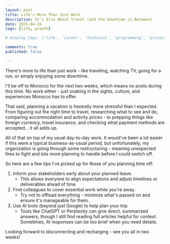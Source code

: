 ```yaml
---
layout: post
title: Life's More Than Just Work
description: It's Also About Travel (and the Downtime in Between)
date: 2025-04-16
tags: [life, growth]

# display_tags: ['life', 'career', 'technical', 'programming', 'project', 'AWS', 'growth']

comments: true
published: false

---
```


There's more to life than just work - like traveling, watching TV, going for a run, or simply enjoying some downtime.

I'll be off to Morocco for the next two weeks, which means no posts during this time. No work either - just soaking in the sights, culture, and experiences Morocco has to offer.

That said, planning a vacation is honestly more stressful than I expected. From figuring out the right time to travel, researching what to see and do, comparing accommodation and activity prices - to prepping things like foreign currency, travel insurance, and checking what payment methods are accepted... it all adds up.

All of that on top of my usual day-to-day work. It would've been a lot easier if this were a typical business-as-usual period, but unfortunately, my organization is going through some restructuring - meaning unexpected fires to fight and lots more planning to handle before I could switch off.

So here are a few tips I've picked up for those of you planning time off:
1. Inform your stakeholders early about your planned leave.
    * This allows everyone to align expectations and adjust timelines or deliverables ahead of time.
1. Find colleagues to cover essential work while you're away.
    * Try not to offload everything - minimize what's passed on and ensure it's manageable for them.
1. Use AI tools (beyond just Google) to help plan your trip.
    * Tools like ChatGPT or Perplexity can give direct, summarized answers, though I still find reading full articles helpful for context. Sometimes, AI responses can be too brief when you need details.

Looking forward to disconnecting and recharging - see you all in two weeks!
